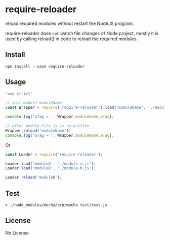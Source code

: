 # require-reloader
reload required modules without restart the NodeJS program.

require-reloader does `not` watch file changes of Node project, mostly it is used by calling reload() in code to reload the required modules.

## Install

```
npm install --save require-reloader
```

## Usage

```js
'use strict'

// init module moduleName
const Wrapper = require('require-reloader').load('moduleName', './module-file.js');

console.log('aTag = ', Wrapper.moduleName.aTag);

// after module-file.js is re-written 
Wrapper.reload('moduleName');
console.log('aTag = ', Wrapper.moduleName.aTag);

```
Or

```js
const Loader = require('require-reloader');

Loader.load('moduleA', './module-a.js');
Loader.load('moduleB', './module-b.js');

Loader.reload('moduleB');

```

## Test

```
> ./node_modules/mocha/bin/mocha test/test.js
```

## License

No License